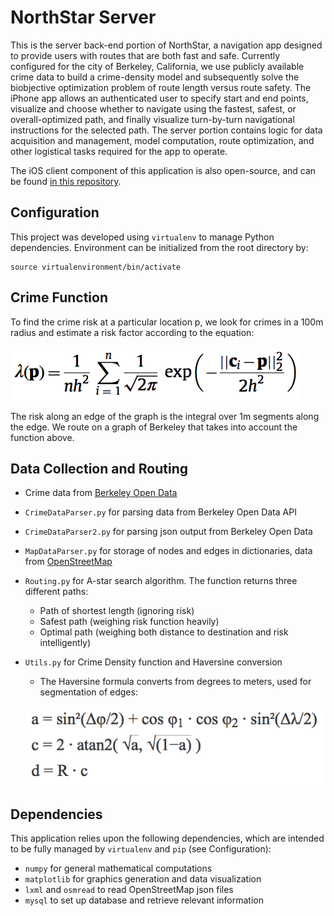 # NorthStar Server
This is the server back-end portion of NorthStar, a navigation app designed to provide users with routes that are both fast and safe. Currently configured for the city of Berkeley, California, we use publicly available crime data to build a crime-density model and subsequently solve the biobjective optimization problem of route length versus route safety. The iPhone app allows an authenticated user to specify start and end points, visualize and choose whether to navigate using the fastest, safest, or overall-optimized path, and finally visualize turn-by-turn navigational instructions for the selected path. The server portion contains logic for data acquisition and management, model computation, route optimization, and other logistical tasks required for the app to operate.

The iOS client component of this application is also open-source, and can be found [in this repository](https://github.com/hbhargava7/NorthStar-iOS-Client).

Configuration
------------
This project was developed using `virtualenv` to manage Python dependencies. Environment can be initialized from the root directory by:
```
source virtualenvironment/bin/activate
```

Crime Function
--------------
To find the crime risk at a particular location p, we look for crimes in a 100m radius and estimate a risk factor according to the equation:

![Gaussian Kernel](https://github.com/hbhargava7/NorthStar-Server/blob/master/images/Screen%20Shot%202016-11-13%20at%201.36.07%20AM.png) 

The risk along an edge of the graph is the integral over 1m segments along the edge. 
We route on a graph of Berkeley that takes into account the function above. 

Data Collection and Routing 
---------------------------
* Crime data from [Berkeley Open Data](https://data.cityofberkeley.info/Public-Safety/Berkeley-PD-Calls-for-Service/k2nh-s5h5)
* `CrimeDataParser.py` for parsing data from Berkeley Open Data API
* `CrimeDataParser2.py` for parsing json output from Berkeley Open Data
* `MapDataParser.py` for storage of nodes and edges in dictionaries, data from [OpenStreetMap](https://www.openstreetmap.org)
* `Routing.py` for A-star search algorithm. The function returns three different paths:
  * Path of shortest length (ignoring risk)
  * Safest path (weighing risk function heavily)
  * Optimal path (weighing both distance to destination and risk intelligently)
* `Utils.py` for Crime Density function and Haversine conversion 
  * The Haversine formula converts from degrees to meters, used for segmentation of edges:
  
   ![Haversine](https://github.com/hbhargava7/NorthStar-Server/blob/master/images/Screen%20Shot%202016-11-13%20at%201.55.29%20AM.png)
   
Dependencies
------------
This application relies upon the following dependencies, which are intended to be fully managed by `virtualenv` and `pip` (see Configuration):
* `numpy` for general mathematical computations
* `matplotlib` for graphics generation and data visualization
* `lxml` and `osmread` to read OpenStreetMap json files
* `mysql` to set up database and retrieve relevant information



